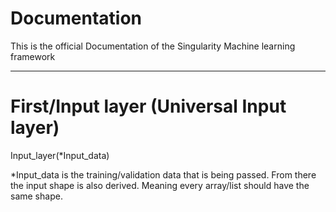 # Documentation
This is the official Documentation of the Singularity Machine learning framework

-------------------------------------------------------------------------------------

# First/Input layer (Universal Input layer)
  
  Input_layer(*Input_data)
  
  *Input_data is the training/validation data that is being passed. From there the input shape is also derived. Meaning every array/list should have the same shape.
